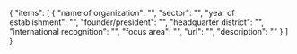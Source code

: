 {
"items": [
{
"name of organization": "",
"sector": "",
"year of establishment": "",
"founder/president": "",
"headquarter district": "",
"international recognition": "",
"focus area": "",
"url": "",
"description": ""
}
]
}
